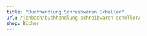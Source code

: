 ```yaml
---
title: "Buchhandlung Schreibwaren Scheller"
url: /jenbach/buchhandlung-schreibwaren-scheller/
shop: Bücher
---
```

